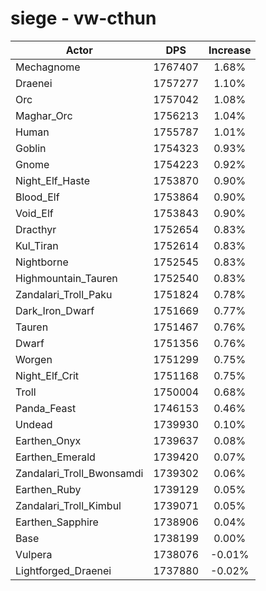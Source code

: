 # siege - vw-cthun
| Actor | DPS | Increase |
|---|:---:|:---:|
|Mechagnome|1767407|1.68%|
|Draenei|1757277|1.10%|
|Orc|1757042|1.08%|
|Maghar_Orc|1756213|1.04%|
|Human|1755787|1.01%|
|Goblin|1754323|0.93%|
|Gnome|1754223|0.92%|
|Night_Elf_Haste|1753870|0.90%|
|Blood_Elf|1753864|0.90%|
|Void_Elf|1753843|0.90%|
|Dracthyr|1752654|0.83%|
|Kul_Tiran|1752614|0.83%|
|Nightborne|1752545|0.83%|
|Highmountain_Tauren|1752540|0.83%|
|Zandalari_Troll_Paku|1751824|0.78%|
|Dark_Iron_Dwarf|1751669|0.77%|
|Tauren|1751467|0.76%|
|Dwarf|1751356|0.76%|
|Worgen|1751299|0.75%|
|Night_Elf_Crit|1751168|0.75%|
|Troll|1750004|0.68%|
|Panda_Feast|1746153|0.46%|
|Undead|1739930|0.10%|
|Earthen_Onyx|1739637|0.08%|
|Earthen_Emerald|1739420|0.07%|
|Zandalari_Troll_Bwonsamdi|1739302|0.06%|
|Earthen_Ruby|1739129|0.05%|
|Zandalari_Troll_Kimbul|1739071|0.05%|
|Earthen_Sapphire|1738906|0.04%|
|Base|1738199|0.00%|
|Vulpera|1738076|-0.01%|
|Lightforged_Draenei|1737880|-0.02%|
